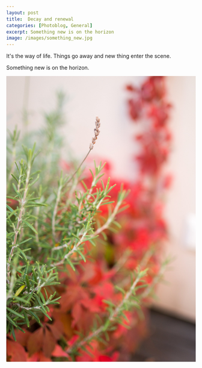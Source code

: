 ```yaml
---
layout: post
title:  Decay and renewal
categories: [Photoblog, General]
excerpt: Something new is on the horizon 
image: /images/something_new.jpg 
---
```


It's the way of life.
Things go away and new thing enter the scene.

Something new is on the horizon.

![something_new_on_the_horizon](../images/something_new.jpg)

